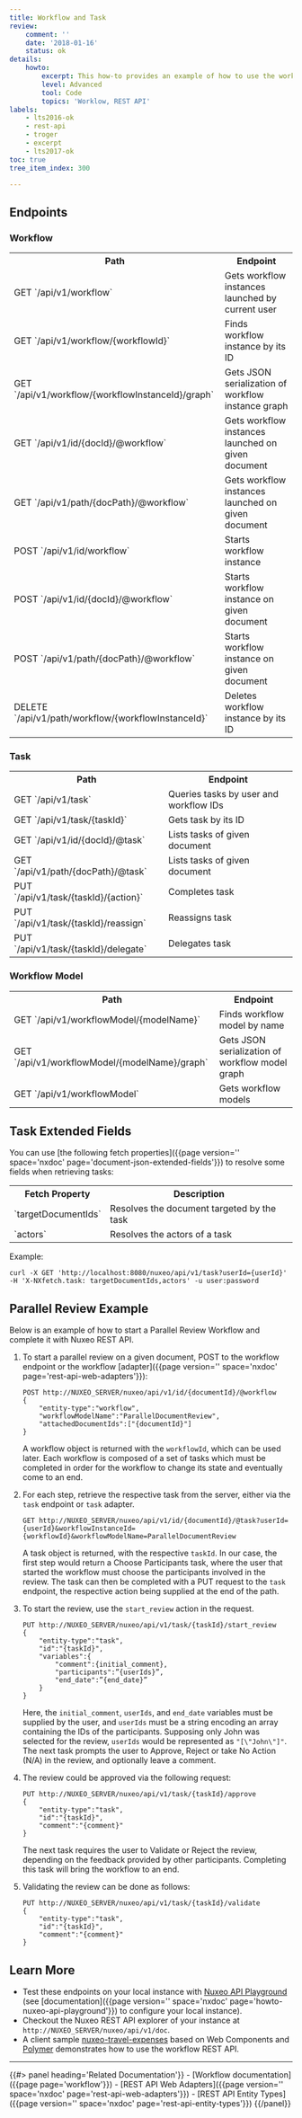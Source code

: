 ```yaml
---
title: Workflow and Task
review:
    comment: ''
    date: '2018-01-16'
    status: ok
details:
    howto:
        excerpt: This how-to provides an example of how to use the workflow REST API.
        level: Advanced
        tool: Code
        topics: 'Worklow, REST API'
labels:
    - lts2016-ok
    - rest-api
    - troger
    - excerpt
    - lts2017-ok
toc: true
tree_item_index: 300

---
```


## Endpoints

### Workflow

<div class="table-scroll">
  <table class="hover">
    <tbody>
      <tr>
        <th class="small-7">Path</th>
        <th class="small-5">Endpoint</th>
      </tr>
      <tr>
        <td class="small-7">GET `/api/v1/workflow`</td>
        <td class="small-5">Gets workflow instances launched by current user</td>
      </tr>
      <tr>
        <td class="small-7">GET `/api/v1/workflow/{workflowId}`</td>
        <td class="small-5">Finds workflow instance by its ID</td>
      </tr>
      <tr>
        <td class="small-7">GET `/api/v1/workflow/{workflowInstanceId}/graph`</td>
        <td class="small-5">Gets JSON serialization of workflow instance graph</td>
      </tr>
      <tr>
        <td class="small-7">GET `/api/v1/id/{docId}/@workflow`</td>
        <td class="small-5">Gets workflow instances launched on given document</td>
      </tr>
      <tr>
        <td class="small-7">GET `/api/v1/path/{docPath}/@workflow`</td>
        <td class="small-5">Gets workflow instances launched on given document</td>
      </tr>
      <tr>
        <td class="small-7">POST `/api/v1/id/workflow`</td>
        <td class="small-5">Starts workflow instance</td>
      </tr>
      <tr>
        <td class="small-7">POST `/api/v1/id/{docId}/@workflow`</td>
        <td class="small-5">Starts workflow instance on given document</td>
      </tr>
      <tr>
        <td class="small-7">POST `/api/v1/path/{docPath}/@workflow`</td>
        <td class="small-5">Starts workflow instance on given document</td>
      </tr>
      <tr>
        <td class="small-7">DELETE `/api/v1/path/workflow/{workflowInstanceId}`</td>
        <td class="small-5">Deletes workflow instance by its ID</td>
      </tr>
    </tbody>
  </table>
</div>

### Task

<div class="table-scroll">
  <table class="hover">
    <tbody>
      <tr>
        <th class="small-7">Path</th>
        <th class="small-5">Endpoint</th>
      </tr>
      <tr>
        <td class="small-7">GET `/api/v1/task`</td>
        <td class="small-5">Queries tasks by user and workflow IDs</td>
      </tr>
      <tr>
        <td class="small-7">GET `/api/v1/task/{taskId}`</td>
        <td class="small-5">Gets task by its ID</td>
      </tr>
      <tr>
        <td class="small-7">GET `/api/v1/id/{docId}/@task`</td>
        <td class="small-5">Lists tasks of given document</td>
      </tr>
      <tr>
        <td class="small-7">GET `/api/v1/path/{docPath}/@task`</td>
        <td class="small-5">Lists tasks of given document</td>
      </tr>
      <tr>
        <td class="small-7">PUT `/api/v1/task/{taskId}/{action}`</td>
        <td class="small-5">Completes task</td>
      </tr>
      <tr>
        <td class="small-7">PUT `/api/v1/task/{taskId}/reassign`</td>
        <td class="small-5">Reassigns task</td>
      </tr>
      <tr>
        <td class="small-7">PUT `/api/v1/task/{taskId}/delegate`</td>
        <td class="small-5">Delegates task</td>
      </tr>
    </tbody>
  </table>
</div>

### Workflow Model

<div class="table-scroll">
  <table class="hover">
    <tbody>
      <tr>
        <th class="small-7">Path</th>
        <th class="small-5">Endpoint</th>
      </tr>
      <tr>
        <td class="small-7">GET `/api/v1/workflowModel/{modelName}`</td>
        <td class="small-5">Finds workflow model by name</td>
      </tr>
      <tr>
        <td class="small-7">GET `/api/v1/workflowModel/{modelName}/graph`</td>
        <td class="small-5">Gets JSON serialization of workflow model graph</td>
      </tr>
      <tr>
        <td class="small-7">GET `/api/v1/workflowModel`</td>
        <td class="small-5">Gets workflow models</td>
      </tr>
    </tbody>
  </table>
</div>

## Task Extended Fields

You can use [the following fetch properties]({{page version='' space='nxdoc' page='document-json-extended-fields'}}) to resolve some fields when retrieving tasks:

<div class="table-scroll">
  <table class="hover">
    <tbody>
      <tr>
        <th class="small-7">Fetch Property</th>
        <th class="small-5">Description</th>
      </tr>
      <tr>
        <td class="small-7">`targetDocumentIds`</td>
        <td class="small-5">Resolves the document targeted by the task</td>
      </tr>
      <tr>
        <td class="small-7">`actors`</td>
        <td class="small-5">Resolves the actors of a task</td>
      </tr>
    </tbody>
  </table>
</div>

Example:

```
curl -X GET 'http://localhost:8080/nuxeo/api/v1/task?userId={userId}' -H 'X-NXfetch.task: targetDocumentIds,actors' -u user:password
```

## Parallel Review Example

Below is an example of how to start a Parallel Review Workflow and complete it with Nuxeo REST API.

1.  To start a parallel review on a given document, POST to the workflow endpoint or the workflow [adapter]({{page version='' space='nxdoc' page='rest-api-web-adapters'}}):

    ```
    POST http://NUXEO_SERVER/nuxeo/api/v1/id/{documentId}/@workflow
    {
        "entity-type":"workflow",
        "workflowModelName":"ParallelDocumentReview",
        "attachedDocumentIds":["{documentId}"]
    }
    ```

    A workflow object is returned with the `workflowId`, which can be used later. Each workflow is composed of a set of tasks which must be completed in order for the workflow to change its state and eventually come to an end.

2.  For each step, retrieve the respective task from the server, either via the `task` endpoint or `task` adapter.

    ```
    GET http://NUXEO_SERVER/nuxeo/api/v1/id/{documentId}/@task?userId={userId}&workflowInstanceId={workflowId}&workflowModelName=ParallelDocumentReview
    ```

    A task object is returned, with the respective `taskId`. In our case, the first step would return a Choose Participants task, where the user that started the workflow must choose the participants involved in the review. The task can then be completed with a PUT request to the `task` endpoint, the respective action being supplied at the end of the path.

3.  To start the review, use the `start_review` action in the request.

    ```
    PUT http://NUXEO_SERVER/nuxeo/api/v1/task/{taskId}/start_review
    {
        "entity-type":"task",
        "id":"{taskId}",
        "variables":{
            "comment":{initial_comment},
            "participants":”{userIds}”,
            "end_date":”{end_date}”
        }
    }
    ```

    Here, the `initial_comment`, `userIds`, and `end_date` variables must be supplied by the user, and `userIds` must be a string encoding an array containing the IDs of the participants. Supposing only John was selected for the review, `userIds` would be represented as `"[\"John\"]"`.
    The next task prompts the user to Approve, Reject or take No Action (N/A) in the review, and optionally leave a comment.

4.  The review could be approved via the following request:

    ```
    PUT http://NUXEO_SERVER/nuxeo/api/v1/task/{taskId}/approve
    {
        "entity-type":"task",
        "id":"{taskId}",
        "comment":"{comment}"
    }
    ```

    The next task requires the user to Validate or Reject the review, depending on the feedback provided by other participants. Completing this task will bring the workflow to an end.

5.  Validating the review can be done as follows:

    ```
    PUT http://NUXEO_SERVER/nuxeo/api/v1/task/{taskId}/validate
    {
        "entity-type":"task",
        "id":"{taskId}",
        "comment":"{comment}"
    }
    ```

## Learn More

*   Test these endpoints on your local instance with [Nuxeo API Playground](http://nuxeo.github.io/api-playground/) (see [documentation]({{page version='' space='nxdoc' page='howto-nuxeo-api-playground'}}) to configure your local instance).
*   Checkout the Nuxeo REST API explorer of your instance at `http://NUXEO_SERVER/nuxeo/api/v1/doc`.
*   A client sample [nuxeo-travel-expenses](https://github.com/nuxeo/nuxeo-travel-expenses) based on Web Components and [Polymer](https://www.polymer-project.org) demonstrates how to use the workflow REST API.

* * *

<div class="row" data-equalizer data-equalize-on="medium">
<div class="column medium-6">
{{#> panel heading='Related Documentation'}}
- [Workflow documentation]({{page page='workflow'}})
- [REST API Web Adapters]({{page version='' space='nxdoc' page='rest-api-web-adapters'}})
- [REST API Entity Types]({{page version='' space='nxdoc' page='rest-api-entity-types'}})
{{/panel}}
</div>
<div class="column medium-6">

</div>
</div>
